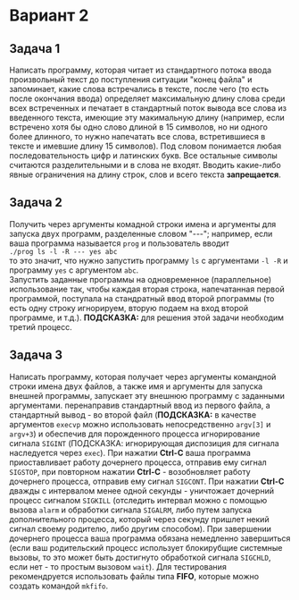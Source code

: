 # Вариант 2


## Задача 1
Написать программу, которая читает из стандартного потока ввода произвольный текст до поступления ситуации "конец файла" и запоминает, какие слова встречались в тексте, после чего (то есть после окончания ввода) определяет максимальную длину слова среди всех встреченных и печатает в стандартный поток вывода все слова из введенного текста, имеющие эту макимальную длину (например, если встречено хотя бы одно слово длиной в 15 символов, но ни одного более длинного, то нужно напечатать все слова, встретившиеся в тексте и имевшие длину 15 символов). Под словом понимается любая последовательность цифр и латинских букв. Все остальные символы считаются разделительными и в слова не входят. Вводить какие-либо явные ограничения на длину строк, слов и всего текста **запрещается**.


## Задача 2
Получить через аргументы комадной строки имена и аргументы для запуска двух программ, разделенные словом "---"; например, если ваша программа называется `prog` и пользователь вводит  
`./prog ls -l -R --- yes abc`  
то это значит, что нужно запустить программу `ls` с аргументами `-l -R` и программу `yes` с аргументом `abc`.  
Запустить заданные программы на одновременное (параллельное) использование так, чтобы каждая вторая строка, напечатанная первой программой, поступала на стандратный ввод второй рпограммы (то есть одну строку игнорируем, вторую подаем на вход второй программе, и т.д.). **ПОДСКАЗКА:** для решения этой задачи необходим третий процесс.


## Задача 3
Написать программу, которая получает через аргументы командной строки имена двух файлов, а также имя и аргументы для запуска внешней программы, запускает эту внешнюю программу с заданными аргументами. перенаправив стандартный ввод из первого файла, а стандартный вывод - во второй файл (**ПОДСКАЗКА:** в качестве аргументов `execvp` можно использовать непосредственно `argv[3]` и `argv+3`) и обеспечив для порожденного процесса игнорирование сигнала `SIGINT` (ПОДСКАЗКА: игнорирующая диспозиция для сигнала наследуется через `exec`). При нажатии **Ctrl-C** ваша программа приоставливает работу дочернего процесса, отправив ему сигнал `SIGSTOP`, при повторном нажатии **Ctrl-C** - возобновляет работу дочернего процесса, отправив ему сигнал `SIGCONT`. При нажатии **Ctrl-C** дважды с интервалом менее одной секунды - уничтожает дочерний процесс сигналом `SIGKILL` (отследить интервал можно с помощью вызова `alarm` и обработки сигнала `SIGALRM`, либо путем запуска дополнительного процесса, который через секунду пришлет некий сигнал своему родителю, либо другим способом). При завершении дочернего процесса ваша программа обязана немедленно завершиться (если ваш родительский процесс использует блокирубщие системные вызовы, то это может быть достигнуто обработкой сигнала `SIGCHLD`, если нет - то простым вызовом `wait`). Для тестирования рекомендруется использовать файлы типа **FIFO**, которые можно создать командой `mkfifo`.
